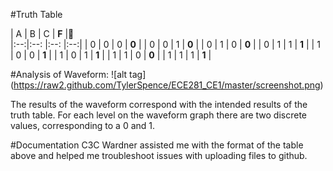 #Truth Table


|  A |  B  |  C  | **F** |    
|:--:|:--: |:--: |:--:|
| 0  |  0  |  0  | **0** |
| 0  |  0  |  1  | **0** |
| 0  |  1  |  0  | **0** |
| 0  |  1  |  1  | **1** |
| 1  |  0  |  0  | **1** |
| 1  |  0  |  1  | **1** |
| 1  |  1  |  0  | **0** |
| 1  |  1  |  1  | **1** |

#Analysis of Waveform:
![alt tag] (https://raw2.github.com/TylerSpence/ECE281_CE1/master/screenshot.png)

The results of the waveform correspond with the intended results of the truth table. For each level on the waveform graph there are two discrete values, corresponding to a 0 and 1. 

#Documentation
C3C Wardner assisted me with the format of the table above and helped me troubleshoot issues with uploading files to github.

